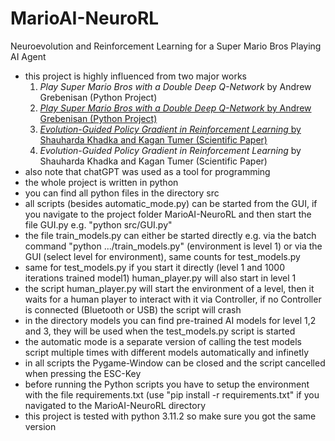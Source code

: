 # MarioAI-NeuroRL
Neuroevolution and Reinforcement Learning for a Super Mario Bros Playing AI Agent

* this project is highly influenced from two major works
  1. _Play Super Mario Bros with a Double Deep Q-Network_ by Andrew Grebenisan (Python Project)
  2. [_Play Super Mario Bros with a Double Deep Q-Network_ by Andrew Grebenisan (Python Project)](https://blog.paperspace.com/building-double-deep-q-network-super-mario-bros/)
  3. [_Evolution-Guided Policy Gradient in Reinforcement Learning_ by Shauharda Khadka and Kagan Tumer (Scientific Paper)](https://arxiv.org/abs/1805.07917)
  4. _Evolution-Guided Policy Gradient in Reinforcement Learning_ by Shauharda Khadka and Kagan Tumer (Scientific Paper)
* also note that chatGPT was used as a tool for programming 
* the whole project is written in python
* you can find all python files in the directory src
* all scripts (besides automatic_mode.py) can be started from the GUI, if you navigate to the project folder MarioAI-NeuroRL and then start the file GUI.py e.g. "python src/GUI.py"
* the file train_models.py can either be started directly e.g. via the batch command "python .../train_models.py" (environment is level 1) or via the GUI (select level for environment), same counts for test_models.py
* same for test_models.py if you start it directly (level 1 and 1000 iterations trained model1) human_player.py will also start in level 1
* the script human_player.py will start the environment of a level, then it waits for a human player to interact with it via Controller, if no Controller is connected (Bluetooth or USB) the script will crash
* in the directory models you can find pre-trained AI models for level 1,2 and 3, they will be used when the test_models.py script is started
* the automatic mode is a separate version of calling the test models script multiple times with different models automatically and infinetly
* in all scripts the Pygame-Window can be closed and the script cancelled when pressing the ESC-Key
* before running the Python scripts you have to setup the environment with the file requirements.txt (use "pip install -r requirements.txt" if you navigated to the MarioAI-NeuroRL directory  
* this project is tested with python 3.11.2 so make sure you got the same version
